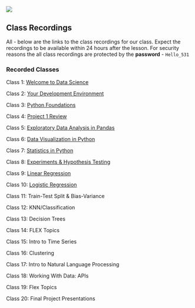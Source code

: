 # ![](https://ga-dash.s3.amazonaws.com/production/assets/logo-9f88ae6c9c3871690e33280fcf557f33.png)


## Class Recordings

All - below are the links to the class recordings for our class. Expect the recordings to be available within 24 hours after the lesson.
For security reasons the all class recordings are protected by the **password** - `Hello_531`


### Recorded Classes

Class 1: [Welcome to Data Science](https://generalassembly.zoom.us/rec/share/1AjMOh9PsW8S0mg5rccQN98tVVgwt2XGs2ghMy4-gRVxQQAu6mAY2whV0tv4QNiE.oZcnLDesmLbn1LVU
)

Class 2: [Your Development Environment](https://generalassembly.zoom.us/rec/share/D_hcI3lma57FlEsHu7sk7jFJo5S9XV4CYRIfym1UOeZYLpRv7qc64j5Vij5P_2gR.hJHXJprarNvSpgj1)

Class 3: [Python Foundations](https://generalassembly.zoom.us/rec/share/LCBPpIRbT48ez_52Q6GB-Wes_JSwv4s-EpQqfYO1oDuhnoG-8wR4V63RDsub-br0.3_zvaDC4JOKsVVfZ)

Class 4: [Project 1 Review](https://generalassembly.zoom.us/rec/share/wCdnueTDD0kiFxqj7idCf6EdrOSQ6otAdXlasQXUb3GHffNFopbun4FHgO400ixt.O2GfdGfNg0rVfxIH)

Class 5: [Exploratory Data Analysis in Pandas](https://generalassembly.zoom.us/rec/share/Mc8MxMTWgtCUrwGmOwVfYcRYs5TSv9gSNfYb2qACkcy2q3h7qts9qyzjBGqlsxcW.4KJFNX21PAUAwSW3)

Class 6: [Data Visualization in Python](https://generalassembly.zoom.us/rec/share/PlzAw8ElUWOMazBEMd-iPSluL8pfAPnxPBYk4vXSEm2FLZ1SyMRaRrdK4uUZ3fuV.AuvY3pPWzBCSasRs)

Class 7: [Statistics in Python](https://generalassembly.zoom.us/rec/share/9JbdwWsaYEsqf28y7O0vVlTHDi7XtRt_hcE5loErDLO95Y4ju-5kQGrCVJ8vj20W.byAEVqdGNfsKHq-m)

Class 8: [Experiments & Hypothesis Testing](https://generalassembly.zoom.us/rec/share/UzfhKp29xjqK683Mh8cvP9u3YD6P7zOCiWZpjpj1wn8n5qQ1ohzRrPKizJkLnM6q.D2SB1cBbM4LN-GzI)

Class 9: [Linear Regression](https://generalassembly.zoom.us/rec/share/Fo9ysOiYceOPtbitnbqpgcK2d5sSQcJ4GczGmwjtthTU7Jkwg6vgnRSeJyYb4R8y.WA04B5h6EF4LCOn3)

Class 10: [Logistic Regression](https://generalassembly.zoom.us/rec/share/yCPWCYbiOUhE6LrpOVn-gmEZkHOpIpUST9CIk6fFhVU5E2VTWbpRCooL5zSXzY86._5VJ3miC-n_WzJ1t)

Class 11: Train-Test Split & Bias-Variance

Class 12: KNN/Classification

Class 13: Decision Trees

Class 14: FLEX Topics

Class 15: Intro to Time Series

Class 16: Clustering

Class 17: Intro to Natural Language Processing

Class 18: Working With Data: APIs

Class 19: Flex Topics

Class 20: Final Project Presentations
